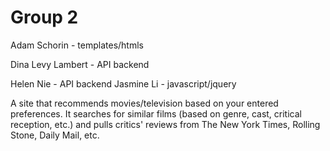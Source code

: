 <h1>Group 2</h1>

Adam Schorin - templates/htmls
<p>Dina Levy Lambert - API backend
<p>Helen Nie - API backend
Jasmine Li - javascript/jquery

A site that recommends movies/television based on your entered preferences. It searches for similar films (based on genre, cast, critical reception, etc.) and pulls critics' reviews from The New York Times, Rolling Stone, Daily Mail, etc.